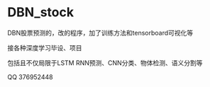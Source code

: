 # DBN_stock
DBN股票预测的，改的程序，加了训练方法和tensorboard可视化等

接各种深度学习毕设、项目

包括且不仅局限于LSTM RNN预测、CNN分类、物体检测、语义分割等

QQ 376952448
